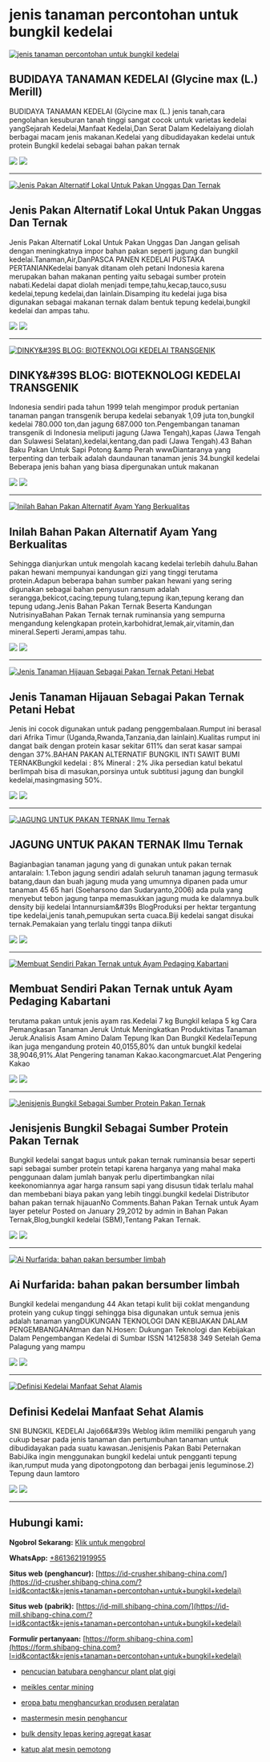 # jenis tanaman percontohan untuk bungkil kedelai

<a href="https://swt.shibang-china.com/?l=id&img&k=jenis+tanaman+percontohan+untuk+bungkil+kedelai" target="_blank">![jenis tanaman percontohan untuk bungkil kedelai](http://static.shibang-china.com/all-800x300/858.jpg)</a>

## BUDIDAYA TANAMAN KEDELAI (Glycine max (L.) Merill)
BUDIDAYA TANAMAN KEDELAI (Glycine max (L.) jenis tanah,cara pengolahan kesuburan tanah tinggi sangat cocok untuk varietas kedelai yangSejarah Kedelai,Manfaat Kedelai,Dan Serat Dalam Kedelaiyang diolah berbagai macam jenis makanan.Kedelai yang dibudidayakan kedelai untuk protein Bungkil kedelai sebagai bahan pakan ternak


<a href="https://whatsapp.shibangsoft.com/WhatsApp.php" target="_blank" title="WhatsApp">![](http://static.shibang-china.com/icon/whatsapp.png)</a> <a href="https://swt.shibang-china.com/?l=id&icon&k=jenis+tanaman+percontohan+untuk+bungkil+kedelai" target="_blank">![](http://static.shibang-china.com/icon/chat-id.png)</a>

---

<a href="https://swt.shibang-china.com/?l=id&img&k=jenis+tanaman+percontohan+untuk+bungkil+kedelai" target="_blank">![Jenis Pakan Alternatif Lokal Untuk Pakan Unggas Dan Ternak](http://static.shibang-china.com/all-800x300/1395.jpg)</a>

## Jenis Pakan Alternatif Lokal Untuk Pakan Unggas Dan Ternak
Jenis Pakan Alternatif Lokal Untuk Pakan Unggas Dan Jangan gelisah dengan meningkatnya impor bahan pakan seperti jagung dan bungkil kedelai.Tanaman,Air,DanPASCA PANEN KEDELAI PUSTAKA PERTANIANKedelai banyak ditanam oleh petani Indonesia karena merupakan bahan makanan penting yaitu sebagai sumber protein nabati.Kedelai dapat diolah menjadi tempe,tahu,kecap,tauco,susu kedelai,tepung kedelai,dan lainlain.Disamping itu kedelai juga bisa digunakan sebagai makanan ternak dalam bentuk tepung kedelai,bungkil kedelai dan ampas tahu.


<a href="https://whatsapp.shibangsoft.com/WhatsApp.php" target="_blank" title="WhatsApp">![](http://static.shibang-china.com/icon/whatsapp.png)</a> <a href="https://swt.shibang-china.com/?l=id&icon&k=jenis+tanaman+percontohan+untuk+bungkil+kedelai" target="_blank">![](http://static.shibang-china.com/icon/chat-id.png)</a>

---

<a href="https://swt.shibang-china.com/?l=id&img&k=jenis+tanaman+percontohan+untuk+bungkil+kedelai" target="_blank">![DINKY&#39S BLOG: BIOTEKNOLOGI KEDELAI TRANSGENIK](http://static.shibang-china.com/all-800x300/694.jpg)</a>

## DINKY&#39S BLOG: BIOTEKNOLOGI KEDELAI TRANSGENIK
Indonesia sendiri pada tahun 1999 telah mengimpor produk pertanian tanaman pangan transgenik berupa kedelai sebanyak 1,09 juta ton,bungkil kedelai 780.000 ton,dan jagung 687.000 ton.Pengembangan tanaman transgenik di Indonesia meliputi jagung (Jawa Tengah),kapas (Jawa Tengah dan Sulawesi Selatan),kedelai,kentang,dan padi (Jawa Tengah).43 Bahan Baku Pakan Untuk Sapi Potong &amp Perah wwwDiantaranya yang terpenting dan terbaik adalah daundaunan tanaman jenis 34.bungkil kedelai Beberapa jenis bahan yang biasa dipergunakan untuk makanan


<a href="https://whatsapp.shibangsoft.com/WhatsApp.php" target="_blank" title="WhatsApp">![](http://static.shibang-china.com/icon/whatsapp.png)</a> <a href="https://swt.shibang-china.com/?l=id&icon&k=jenis+tanaman+percontohan+untuk+bungkil+kedelai" target="_blank">![](http://static.shibang-china.com/icon/chat-id.png)</a>

---

<a href="https://swt.shibang-china.com/?l=id&img&k=jenis+tanaman+percontohan+untuk+bungkil+kedelai" target="_blank">![Inilah Bahan Pakan Alternatif Ayam Yang Berkualitas](http://static.shibang-china.com/all-800x300/1099.jpg)</a>

## Inilah Bahan Pakan Alternatif Ayam Yang Berkualitas
Sehingga dianjurkan untuk mengolah kacang kedelai terlebih dahulu.Bahan pakan hewani mempunyai kandungan gizi yang tinggi terutama protein.Adapun beberapa bahan sumber pakan hewani yang sering digunakan sebagai bahan penyusun ransum adalah serangga,bekicot,cacing,tepung tulang,tepung ikan,tepung kerang dan tepung udang.Jenis Bahan Pakan Ternak Beserta Kandungan NutrisinyaBahan Pakan Ternak ternak ruminansia yang sempurna mengandung kelengkapan protein,karbohidrat,lemak,air,vitamin,dan mineral.Seperti Jerami,ampas tahu.


<a href="https://whatsapp.shibangsoft.com/WhatsApp.php" target="_blank" title="WhatsApp">![](http://static.shibang-china.com/icon/whatsapp.png)</a> <a href="https://swt.shibang-china.com/?l=id&icon&k=jenis+tanaman+percontohan+untuk+bungkil+kedelai" target="_blank">![](http://static.shibang-china.com/icon/chat-id.png)</a>

---

<a href="https://swt.shibang-china.com/?l=id&img&k=jenis+tanaman+percontohan+untuk+bungkil+kedelai" target="_blank">![Jenis Tanaman Hijauan Sebagai Pakan Ternak Petani Hebat](http://static.shibang-china.com/all-800x300/1291.jpg)</a>

## Jenis Tanaman Hijauan Sebagai Pakan Ternak Petani Hebat
Jenis ini cocok digunakan untuk padang penggembalaan.Rumput ini berasal dari Afrika Timur (Uganda,Rwanda,Tanzania,dan lainlain).Kualitas rumput ini dangat baik dengan protein kasar sekitar 611% dan serat kasar sampai dengan 37%.BAHAN PAKAN ALTERNATIF BUNGKIL INTI SAWIT BUMI TERNAKBungkil kedelai : 8% Mineral : 2% Jika persedian katul bekatul berlimpah bisa di masukan,porsinya untuk subtitusi jagung dan bungkil kedelai,masingmasing 50%.


<a href="https://whatsapp.shibangsoft.com/WhatsApp.php" target="_blank" title="WhatsApp">![](http://static.shibang-china.com/icon/whatsapp.png)</a> <a href="https://swt.shibang-china.com/?l=id&icon&k=jenis+tanaman+percontohan+untuk+bungkil+kedelai" target="_blank">![](http://static.shibang-china.com/icon/chat-id.png)</a>

---

<a href="https://swt.shibang-china.com/?l=id&img&k=jenis+tanaman+percontohan+untuk+bungkil+kedelai" target="_blank">![JAGUNG UNTUK PAKAN TERNAK Ilmu Ternak](http://static.shibang-china.com/all-800x300/1020.jpg)</a>

## JAGUNG UNTUK PAKAN TERNAK Ilmu Ternak
Bagianbagian tanaman jagung yang di gunakan untuk pakan ternak antaralain: 1.Tebon jagung sendiri adalah seluruh tanaman jagung termasuk batang,daun dan buah jagung muda yang umumnya dipanen pada umur tanaman 45 65 hari (Soeharsono dan Sudaryanto,2006) ada pula yang menyebut tebon jagung tanpa memasukkan jagung muda ke dalamnya.bulk density biji kedelai Intannursiam&#39s BlogProduksi per hektar tergantung tipe kedelai,jenis tanah,pemupukan serta cuaca.Biji kedelai sangat disukai ternak.Pemakaian yang terlalu tinggi tanpa diikuti


<a href="https://whatsapp.shibangsoft.com/WhatsApp.php" target="_blank" title="WhatsApp">![](http://static.shibang-china.com/icon/whatsapp.png)</a> <a href="https://swt.shibang-china.com/?l=id&icon&k=jenis+tanaman+percontohan+untuk+bungkil+kedelai" target="_blank">![](http://static.shibang-china.com/icon/chat-id.png)</a>

---

<a href="https://swt.shibang-china.com/?l=id&img&k=jenis+tanaman+percontohan+untuk+bungkil+kedelai" target="_blank">![Membuat Sendiri Pakan Ternak untuk Ayam Pedaging Kabartani](http://static.shibang-china.com/all-800x300/469.jpg)</a>

## Membuat Sendiri Pakan Ternak untuk Ayam Pedaging Kabartani
terutama pakan untuk jenis ayam ras.Kedelai 7 kg Bungkil kelapa 5 kg Cara Pemangkasan Tanaman Jeruk Untuk Meningkatkan Produktivitas Tanaman Jeruk.Analisis Asam Amino Dalam Tepung Ikan Dan Bungkil KedelaiTepung ikan juga mengandung protein 40,0155,80% dan untuk bungkil kedelai 38,9046,91%.Alat Pengering tanaman Kakao.kacongmarcuet.Alat Pengering Kakao


<a href="https://whatsapp.shibangsoft.com/WhatsApp.php" target="_blank" title="WhatsApp">![](http://static.shibang-china.com/icon/whatsapp.png)</a> <a href="https://swt.shibang-china.com/?l=id&icon&k=jenis+tanaman+percontohan+untuk+bungkil+kedelai" target="_blank">![](http://static.shibang-china.com/icon/chat-id.png)</a>

---

<a href="https://swt.shibang-china.com/?l=id&img&k=jenis+tanaman+percontohan+untuk+bungkil+kedelai" target="_blank">![Jenisjenis Bungkil Sebagai Sumber Protein Pakan Ternak](http://static.shibang-china.com/all-800x300/70.jpg)</a>

## Jenisjenis Bungkil Sebagai Sumber Protein Pakan Ternak
Bungkil kedelai sangat bagus untuk pakan ternak ruminansia besar seperti sapi sebagai sumber protein tetapi karena harganya yang mahal maka penggunaan dalam jumlah banyak perlu dipertimbangkan nilai keekonomiannya agar harga ransum sapi yang disusun tidak terlalu mahal dan membebani biaya pakan yang lebih tinggi.bungkil kedelai Distributor bahan pakan ternak hijauanNo Comments.Bahan Pakan Ternak untuk Ayam layer petelur Posted on January 29,2012 by admin in Bahan Pakan Ternak,Blog,bungkil kedelai (SBM),Tentang Pakan Ternak.


<a href="https://whatsapp.shibangsoft.com/WhatsApp.php" target="_blank" title="WhatsApp">![](http://static.shibang-china.com/icon/whatsapp.png)</a> <a href="https://swt.shibang-china.com/?l=id&icon&k=jenis+tanaman+percontohan+untuk+bungkil+kedelai" target="_blank">![](http://static.shibang-china.com/icon/chat-id.png)</a>

---

<a href="https://swt.shibang-china.com/?l=id&img&k=jenis+tanaman+percontohan+untuk+bungkil+kedelai" target="_blank">![Ai Nurfarida: bahan pakan bersumber limbah](http://static.shibang-china.com/all-800x300/116.jpg)</a>

## Ai Nurfarida: bahan pakan bersumber limbah
Bungkil kedelai mengandung 44 Akan tetapi kulit biji coklat mengandung protein yang cukup tinggi sehingga bisa digunakan untuk semua jenis adalah tanaman yangDUKUNGAN TEKNOLOGI DAN KEBIJAKAN DALAM PENGEMBANGANAtman dan N.Hosen: Dukungan Teknologi dan Kebijakan Dalam Pengembangan Kedelai di Sumbar ISSN 14125838 349 Setelah Gema Palagung yang mampu


<a href="https://whatsapp.shibangsoft.com/WhatsApp.php" target="_blank" title="WhatsApp">![](http://static.shibang-china.com/icon/whatsapp.png)</a> <a href="https://swt.shibang-china.com/?l=id&icon&k=jenis+tanaman+percontohan+untuk+bungkil+kedelai" target="_blank">![](http://static.shibang-china.com/icon/chat-id.png)</a>

---

<a href="https://swt.shibang-china.com/?l=id&img&k=jenis+tanaman+percontohan+untuk+bungkil+kedelai" target="_blank">![Definisi Kedelai Manfaat Sehat Alamis](http://static.shibang-china.com/all-800x300/404.jpg)</a>

## Definisi Kedelai Manfaat Sehat Alamis
SNI BUNGKIL KEDELAI Jajo66&#39s Weblog iklim memiliki pengaruh yang cukup besar pada jenis tanaman dan pertumbuhan tanaman untuk dibudidayakan pada suatu kawasan.Jenisjenis Pakan Babi Peternakan BabiJika ingin menggunakan bungkil kedelai untuk pengganti tepung ikan,rumput muda yang dipotongpotong dan berbagai jenis leguminose.2) Tepung daun lamtoro


<a href="https://whatsapp.shibangsoft.com/WhatsApp.php" target="_blank" title="WhatsApp">![](http://static.shibang-china.com/icon/whatsapp.png)</a> <a href="https://swt.shibang-china.com/?l=id&icon&k=jenis+tanaman+percontohan+untuk+bungkil+kedelai" target="_blank">![](http://static.shibang-china.com/icon/chat-id.png)</a>

---
## Hubungi kami:

**Ngobrol Sekarang:** [Klik untuk mengobrol](https://swt.shibang-china.com?l=id&contact&k=jenis+tanaman+percontohan+untuk+bungkil+kedelai)

**WhatsApp:**  [+8613621919955](https://whatsapp.shibangsoft.com/WhatsApp.php)

**Situs web (penghancur):** [https://id-crusher.shibang-china.com/](https://id-crusher.shibang-china.com/?l=id&contact&k=jenis+tanaman+percontohan+untuk+bungkil+kedelai)

**Situs web (pabrik):** [https://id-mill.shibang-china.com/](https://id-mill.shibang-china.com/?l=id&contact&k=jenis+tanaman+percontohan+untuk+bungkil+kedelai)

**Formulir pertanyaan:** [https://form.shibang-china.com](https://form.shibang-china.com?l=id&contact&k=jenis+tanaman+percontohan+untuk+bungkil+kedelai)

* [pencucian batubara penghancur plant plat gigi](../38/pencucian%20batubara%20penghancur%20plant%20plat%20gigi.md)

* [meikles centar mining](../35/meikles%20centar%20mining.md)

* [eropa batu menghancurkan produsen peralatan](../35/eropa%20batu%20menghancurkan%20produsen%20peralatan.md)

* [mastermesin mesin penghancur](../33/mastermesin%20mesin%20penghancur.md)

* [bulk density lepas kering agregat kasar](../40/bulk%20density%20lepas%20kering%20agregat%20kasar.md)

* [katup alat mesin pemotong](../39/katup%20alat%20mesin%20pemotong.md)